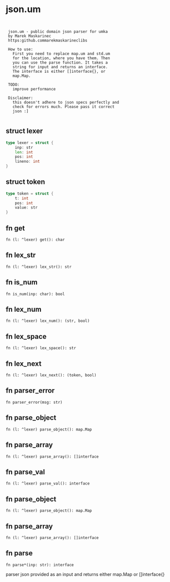 # json.um

```

                                                   
 json.um - public domain json parser for umka      
 by Marek Maskarinec                               
 https:github.commarekmaskarineclibs           
                                                   
 How to use:                                       
   First you need to replace map.um and std.um     
   for the location, where you have them. Then     
   you can use the parse function. It takes a      
   string for input and returns an interface.      
   The interface is either []interface{}, or       
   map.Map.                                        
                                                   
 TODO:                                             
   improve performance                             
                                                   
 Disclaimer:                                       
   this doesn't adhere to json specs perfectly and 
   check for errors much. Please pass it correct   
   json :]                                         
                                                   

```

## struct lexer
```go
type lexer = struct {
	inp: str
	len: int
	pos: int
	lineno: int
}
```



## struct token
```go
type token = struct {
	t: int
	pos: int
	value: str
}
```



## fn get
`fn (l: ^lexer) get(): char`



## fn lex_str
`fn (l: ^lexer) lex_str(): str`



## fn is_num
`fn is_num(inp: char): bool`



## fn lex_num
`fn (l: ^lexer) lex_num(): (str, bool)`



## fn lex_space
`fn (l: ^lexer) lex_space(): str`



## fn lex_next
`fn (l: ^lexer) lex_next(): (token, bool)`



## fn parser_error
`fn parser_error(msg: str)`



## fn parse_object
`fn (l: ^lexer) parse_object(): map.Map`



## fn parse_array
`fn (l: ^lexer) parse_array(): []interface`



## fn parse_val
`fn (l: ^lexer) parse_val(): interface`



## fn parse_object
`fn (l: ^lexer) parse_object(): map.Map`



## fn parse_array
`fn (l: ^lexer) parse_array(): []interface`



## fn parse
`fn parse*(inp: str): interface`

parser json provided as an input and returns either map.Map or []interface{}



